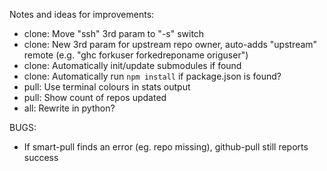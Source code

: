 Notes and ideas for improvements:

* clone: Move "ssh" 3rd param to "-s" switch
* clone: New 3rd param for upstream repo owner, auto-adds "upstream" remote (e.g. "ghc forkuser forkedreponame origuser")
* clone: Automatically init/update submodules if found
* clone: Automatically run `npm install` if package.json is found?
* pull: Use terminal colours in stats output
* pull: Show count of repos updated
* all: Rewrite in python?

BUGS:

* If smart-pull finds an error (eg. repo missing), github-pull still reports success
